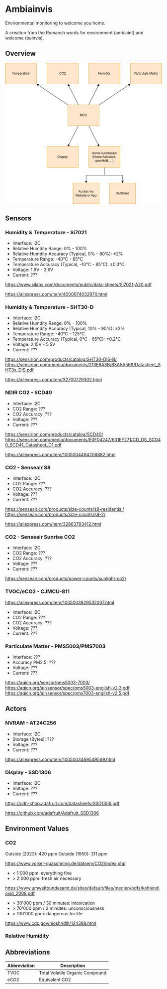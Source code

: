
# Ambiainvis

Environmental monitoring to welcome you home. 

A creation from the Romansh words for environment (ambiaint) and welcome (bainvis).

## Overview

![Overview](Ambiainvis.drawio.png)

## Sensors

### Humidity & Temperature - Si7021

- Interface: I2C
- Relative Humdity Range: 0% - 100%
- Relative Humdity Accuracy (Typical, 0% - 80%): ±2%
- Temperature Range: -40°C - 85°C
- Temperature Accuracy (Typical, -10°C - 85°C): ±0.3°C
- Voltage: 1.9V - 3.6V
- Current: ???

https://www.silabs.com/documents/public/data-sheets/Si7021-A20.pdf

https://aliexpress.com/item/4000074032970.html

### Humidity & Temperature - SHT30-D

- Interface: I2C
- Relative Humdity Range: 0% - 100%
- Relative Humdity Accuracy (Typical, 10% - 90%): ±2%
- Temperature Range: -40°C - 125°C
- Temperature Accuracy (Typical, 0°C - 65°C): ±0.2°C
- Voltage: 2.15V - 5.5V
- Current: ???

https://sensirion.com/products/catalog/SHT30-DIS-B/
https://sensirion.com/media/documents/213E6A3B/63A5A569/Datasheet_SHT3x_DIS.pdf

https://aliexpress.com/item/32700729302.html

### NDIR CO2 - SCD40

- Interface: I2C
- CO2 Range: ???
- CO2 Accuracy: ???
- Voltage: ???
- Current: ???

https://sensirion.com/products/catalog/SCD40/
https://sensirion.com/media/documents/E0F04247/631EF271/CD_DS_SCD40_SCD41_Datasheet_D1.pdf

https://aliexpress.com/item/1005004494206882.html

### CO2 - Senseair S8

- Interface: I2C
- CO2 Range: ???
- CO2 Accuracy: ???
- Voltage: ???
- Current: ???

https://senseair.com/products/size-counts/s8-residential/
https://senseair.com/products/size-counts/s8-2/

https://aliexpress.com/item/32863793412.html

### CO2 - Senseair Sunrise CO2

- Interface: I2C
- CO2 Range: ???
- CO2 Accuracy: ???
- Voltage: ???
- Current: ???

https://senseair.com/products/power-counts/sunlight-co2/

### TVOC/eCO2 - CJMCU-811

https://aliexpress.com/item/1005003829532007.html

- Interface: I2C
- CO2 Range: ???
- CO2 Accuracy: ???
- Voltage: ???
- Current: ???

### Particulate Matter - PMS5003/PMS7003

- Interface: ???
- Accuracy PM2.5: ???
- Voltage: ???
- Current: ???

https://aqicn.org/sensor/pms5003-7003/
https://aqicn.org/air/sensor/spec/pms5003-english-v2.3.pdf
https://aqicn.org/air/sensor/spec/pms7003-english-v2.5.pdf

## Actors

### NVRAM - AT24C256

- Interface: I2C
- Storage (Bytes): ???
- Voltage: ???
- Current: ???

https://aliexpress.com/item/1005003469549569.html

### Display - SSD1306

- Interface: I2C
- Voltage: ???
- Current: ???

https://cdn-shop.adafruit.com/datasheets/SSD1306.pdf

https://github.com/adafruit/Adafruit_SSD1306

## Environment Values

### CO2

Outside (2023): 420 ppm
Outside (1950): 311 ppm

https://www.volker-quaschning.de/datserv/CO2/index.php

- \< 1'000 ppm: everything fine
- \> 2'000 ppm: fresh air necessary

https://www.umweltbundesamt.de/sites/default/files/medien/pdfs/kohlendioxid_2008.pdf

- \> 30'000 ppm / 30 minutes: intoxication
- \> 70'000 ppm / 2 minutes: unconsciousness
- \> 100'000 ppm: dangerous for life

https://www.cdc.gov/niosh/idlh/124389.html

### Relative Humidity



## Abbreviations

| Abbreviation | Description |
| -- | -- |
| TVOC | Total Volatile Organic Compound |
| eCO2 | Equivalent CO2 |
